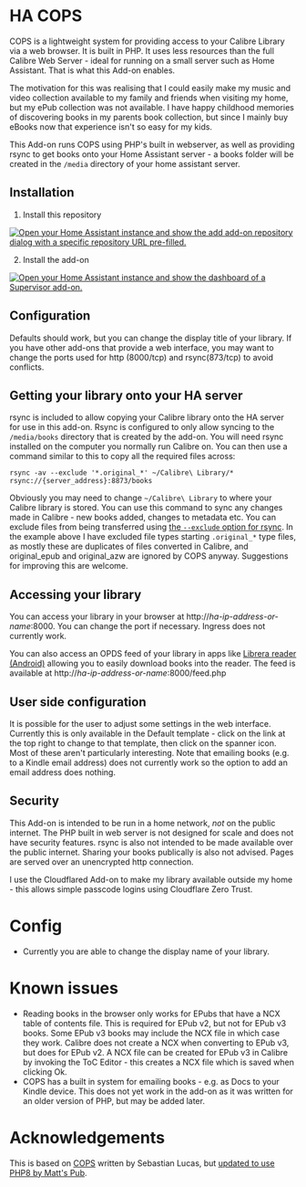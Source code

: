 # HA COPS

COPS is a lightweight system for providing access to your Calibre Library via a web browser. It is built in PHP. It uses less resources than the full Calibre Web Server - ideal for running on a small server such as Home Assistant. That is what this Add-on enables.

The motivation for this was realising that I could easily make my music and video collection available to my family and friends when visiting my home, but my ePub collection was not available. I have happy childhood memories of discovering books in my parents book collection, but since I mainly buy eBooks now that experience isn't so easy for my kids.

This Add-on runs COPS using PHP's built in webserver, as well as providing rsync to get books onto your Home Assistant server - a books folder will be created in the `/media` directory of your home assistant server.

## Installation

1. Install this repository

[![Open your Home Assistant instance and show the add add-on repository dialog with a specific repository URL pre-filled.](https://my.home-assistant.io/badges/supervisor_add_addon_repository.svg)](https://my.home-assistant.io/redirect/supervisor_add_addon_repository/?repository_url=https%3A%2F%2Fgithub.com%2Fdunxd%2FHomeAssistantAddons)

2. Install the add-on

[![Open your Home Assistant instance and show the dashboard of a Supervisor add-on.](https://my.home-assistant.io/badges/supervisor_addon.svg)](https://my.home-assistant.io/redirect/supervisor_addon/?addon=670b30ea_ha-cops&repository_url=https%3A%2F%2Fgithub.com%2Fdunxd%2FHomeAssistantAddons)

## Configuration
Defaults should work, but you can change the display title of your library. If you have other add-ons that provide a web interface, you may want to change the ports used for http (8000/tcp) and rsync(873/tcp) to avoid conflicts.

## Getting your library onto your HA server

rsync is included to allow copying your Calibre library onto the HA server for use in this add-on. Rsync is configured to only allow syncing to the `/media/books` directory that is created by the add-on. You will need rsync installed on the computer you normally run Calibre on. You can then use a command similar to this to copy all the required files across:

```
rsync -av --exclude '*.original_*' ~/Calibre\ Library/* rsync://{server_address}:8873/books
```

Obviously you may need to change `~/Calibre\ Library` to where your Calibre library is stored. You can use this command to sync any changes made in Calibre - new books added, changes to metadata etc. You can exclude files from being transferred using [the `--exclude` option for rsync](https://www.man7.org/linux/man-pages/man1/rsync.1.html#FILTER_RULES). In the example above I have excluded file types starting `.original_*` type files, as mostly these are duplicates of files converted in Calibre, and original_epub and original_azw are ignored by COPS anyway. Suggestions for improving this are welcome.

## Accessing your library

You can access your library in your browser at http://_ha-ip-address-or-name_:8000. You can change the port if necessary. Ingress does not currently work.

You can also access an OPDS feed of your library in apps like [Librera reader (Android)](https://play.google.com/store/apps/details?id=com.foobnix.pdf.reader) allowing you to easily download books into the reader. The feed is available at http://_ha-ip-address-or-name_:8000/feed.php

## User side configuration
It is possible for the user to adjust some settings in the web interface.  Currently this is only available in the Default template - click on the link at the top right to change to that template, then click on the spanner icon. Most of these aren't particularly interesting. Note that emailing books (e.g. to a Kindle email address) does not currently work so the option to add an email address does nothing.

## Security

This Add-on is intended to be run in a home network, _not_ on the public internet. The PHP built in web server is not designed for scale and does not have security features. rsync is also not intended to be made available over the public internet. Sharing your books publically is also not advised. Pages are served over an unencrypted http connection.

I use the Cloudflared Add-on to make my library available outside my home - this allows simple passcode logins using Cloudflare Zero Trust.

# Config

- Currently you are able to change the display name of your library.

# Known issues

- Reading books in the browser only works for EPubs that have a NCX table of contents file. This is required for EPub v2, but not for EPub v3 books. Some EPub v3 books may include the NCX file in which case they work. Calibre does not create a NCX when converting to EPub v3, but does for EPub v2. A NCX file can be created for EPub v3 in Calibre by invoking the ToC Editor - this creates a NCX file which is saved when clicking Ok.
- COPS has a built in system for emailing books - e.g. as Docs to your Kindle device. This does not yet work in the add-on as it was written for an older version of PHP, but may be added later.

# Acknowledgements
This is based on [COPS](https://github.com/seblucas/cops) written by Sebastian Lucas, but [updated to use PHP8 by Matt's Pub](https://github.com/mikespub-org/seblucas-cops).
